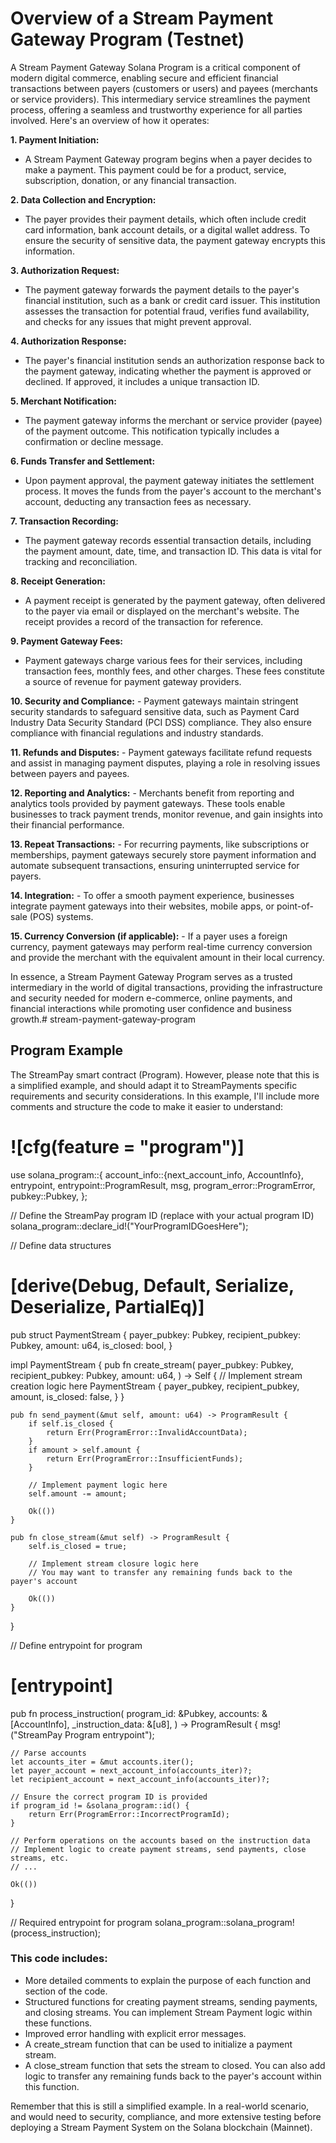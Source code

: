 # Overview of a Stream Payment Gateway Program (Testnet)

A Stream Payment Gateway Solana Program is a critical component of modern digital commerce, enabling secure and efficient financial transactions between payers (customers or users) and payees (merchants or service providers). This intermediary service streamlines the payment process, offering a seamless and trustworthy experience for all parties involved. Here's an overview of how it operates:

**1. Payment Initiation:**
   - A Stream Payment Gateway program begins when a payer decides to make a payment. This payment could be for a product, service, subscription, donation, or any financial transaction.

**2. Data Collection and Encryption:**
   - The payer provides their payment details, which often include credit card information, bank account details, or a digital wallet address. To ensure the security of sensitive data, the payment gateway encrypts this information.

**3. Authorization Request:**
   - The payment gateway forwards the payment details to the payer's financial institution, such as a bank or credit card issuer. This institution assesses the transaction for potential fraud, verifies fund availability, and checks for any issues that might prevent approval.

**4. Authorization Response:**
   - The payer's financial institution sends an authorization response back to the payment gateway, indicating whether the payment is approved or declined. If approved, it includes a unique transaction ID.

**5. Merchant Notification:**
   - The payment gateway informs the merchant or service provider (payee) of the payment outcome. This notification typically includes a confirmation or decline message.

**6. Funds Transfer and Settlement:**
   - Upon payment approval, the payment gateway initiates the settlement process. It moves the funds from the payer's account to the merchant's account, deducting any transaction fees as necessary.

**7. Transaction Recording:**
   - The payment gateway records essential transaction details, including the payment amount, date, time, and transaction ID. This data is vital for tracking and reconciliation.

**8. Receipt Generation:**
   - A payment receipt is generated by the payment gateway, often delivered to the payer via email or displayed on the merchant's website. The receipt provides a record of the transaction for reference.

**9. Payment Gateway Fees:**
   - Payment gateways charge various fees for their services, including transaction fees, monthly fees, and other charges. These fees constitute a source of revenue for payment gateway providers.

**10. Security and Compliance:**
    - Payment gateways maintain stringent security standards to safeguard sensitive data, such as Payment Card Industry Data Security Standard (PCI DSS) compliance. They also ensure compliance with financial regulations and industry standards.

**11. Refunds and Disputes:**
    - Payment gateways facilitate refund requests and assist in managing payment disputes, playing a role in resolving issues between payers and payees.

**12. Reporting and Analytics:**
    - Merchants benefit from reporting and analytics tools provided by payment gateways. These tools enable businesses to track payment trends, monitor revenue, and gain insights into their financial performance.

**13. Repeat Transactions:**
    - For recurring payments, like subscriptions or memberships, payment gateways securely store payment information and automate subsequent transactions, ensuring uninterrupted service for payers.

**14. Integration:**
    - To offer a smooth payment experience, businesses integrate payment gateways into their websites, mobile apps, or point-of-sale (POS) systems.

**15. Currency Conversion (if applicable):**
    - If a payer uses a foreign currency, payment gateways may perform real-time currency conversion and provide the merchant with the equivalent amount in their local currency.

In essence, a Stream Payment Gateway Program serves as a trusted intermediary in the world of digital transactions, providing the infrastructure and security needed for modern e-commerce, online payments, and financial interactions while promoting user confidence and business growth.# stream-payment-gateway-program

## Program Example

The StreamPay smart contract (Program). However, please note that this is a simplified example, and should adapt it to StreamPayments specific requirements and security considerations. In this example, I'll include more comments and structure the code to make it easier to understand:
# ![cfg(feature = "program")]

use solana_program::{
    account_info::{next_account_info, AccountInfo},
    entrypoint,
    entrypoint::ProgramResult,
    msg,
    program_error::ProgramError,
    pubkey::Pubkey,
};

// Define the StreamPay program ID (replace with your actual program ID)
solana_program::declare_id!("YourProgramIDGoesHere");

// Define data structures
# [derive(Debug, Default, Serialize, Deserialize, PartialEq)]
pub struct PaymentStream {
    payer_pubkey: Pubkey,
    recipient_pubkey: Pubkey,
    amount: u64,
    is_closed: bool,
}

impl PaymentStream {
    pub fn create_stream(
        payer_pubkey: Pubkey,
        recipient_pubkey: Pubkey,
        amount: u64,
    ) -> Self {
        // Implement stream creation logic here
        PaymentStream {
            payer_pubkey,
            recipient_pubkey,
            amount,
            is_closed: false,
        }
    }

    pub fn send_payment(&mut self, amount: u64) -> ProgramResult {
        if self.is_closed {
            return Err(ProgramError::InvalidAccountData);
        }
        if amount > self.amount {
            return Err(ProgramError::InsufficientFunds);
        }

        // Implement payment logic here
        self.amount -= amount;

        Ok(())
    }

    pub fn close_stream(&mut self) -> ProgramResult {
        self.is_closed = true;

        // Implement stream closure logic here
        // You may want to transfer any remaining funds back to the payer's account

        Ok(())
    }
}

// Define entrypoint for program
# [entrypoint]
pub fn process_instruction(
    program_id: &Pubkey,
    accounts: &[AccountInfo],
    _instruction_data: &[u8],
) -> ProgramResult {
    msg!("StreamPay Program entrypoint");

    // Parse accounts
    let accounts_iter = &mut accounts.iter();
    let payer_account = next_account_info(accounts_iter)?;
    let recipient_account = next_account_info(accounts_iter)?;

    // Ensure the correct program ID is provided
    if program_id != &solana_program::id() {
        return Err(ProgramError::IncorrectProgramId);
    }

    // Perform operations on the accounts based on the instruction data
    // Implement logic to create payment streams, send payments, close streams, etc.
    // ...

    Ok(())
}

// Required entrypoint for program
solana_program::solana_program!(process_instruction);
### This code includes:

- More detailed comments to explain the purpose of each function and section of the code.
- Structured functions for creating payment streams, sending payments, and closing streams. You can implement Stream Payment logic within these functions.
- Improved error handling with explicit error messages.
- A create_stream function that can be used to initialize a payment stream.
- A close_stream function that sets the stream to closed. You can also add logic to transfer any remaining funds back to the payer's account within this function.
  
Remember that this is still a simplified example. In a real-world scenario, and would need to security, compliance, and more extensive testing before deploying a Stream Payment System on the Solana blockchain (Mainnet).
